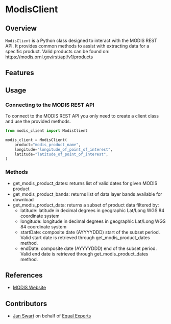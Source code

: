 # ModisClient

## Overview

`ModisClient` is a Python class designed to interact with the MODIS REST API. It provides common methods to assist with extracting data for a specific product. Valid products can be found on: https://modis.ornl.gov/rst/api/v1/products

## Features

## Usage

### Connecting to the MODIS REST API

To connect to the MODIS REST API you only need to create a client class and use the provided methods.

```python
from modis_client import ModisClient

modis_client = ModisClient(
    product="modis_product_name",
    longitude="longitude_of_point_of_interest",
    latitude="latitude_of_point_of_interest",
)
```

### Methods

- get_modis_product_dates: returns list of valid dates for given MODIS product
- get_modis_product_bands: returns list of data layer bands available for download
- get_modis_product_data: returns a subset of product data filtered by:
  - latitude: latitude in decimal degrees in geographic Lat/Long WGS 84 coordinate system
  - longitude: longitude in decimal degrees in geographic Lat/Long WGS 84 coordinate system
  - startDate: composite date (AYYYYDDD) start of the subset period. Valid start date is retrieved through get_modis_product_dates method.
  - endDate: composite date (AYYYYDDD) end of the subset period. Valid end date is retrieved through get_modis_product_dates method.

## References

- [MODIS Website](https://modis.ornl.gov/)

## Contributors
- [Jan Swart](https://github.com/jhswart) on behalf of [Equal Experts](https://www.equalexperts.com/)

